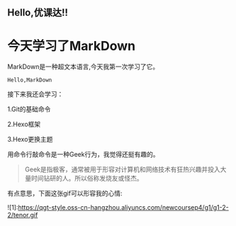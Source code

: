 ## Hello,优课达!!
# 今天学习了MarkDown
MarkDown是一种超文本语言,今天我第一次学习了它。

    Hello,MarkDown

接下来我还会学习：

1.Git的基础命令

2.Hexo框架

3.Hexo更换主题

用命令行敲命令是一种Geek行为，我觉得还挺有趣的。
> Geek是指极客，通常被用于形容对计算机和网络技术有狂热兴趣并投入大量时间钻研的人。所以俗称发烧友或怪杰。

有点意思，下面这张gif可以形容我的心情:

![1]:https://qgt-style.oss-cn-hangzhou.aliyuncs.com/newcoursep4/g1/g1-2-2/tenor.gif
